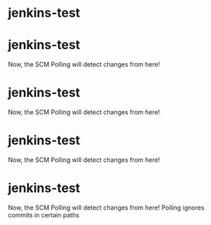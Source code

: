 # jenkins-test

# jenkins-test

Now, the SCM Polling will detect changes from here!

# jenkins-test

Now, the SCM Polling will detect changes from here!

# jenkins-test

Now, the SCM Polling will detect changes from here!

# jenkins-test

Now, the SCM Polling will detect changes from here!
Polling ignores commits in certain paths
